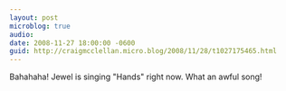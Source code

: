 ```yaml
---
layout: post
microblog: true
audio: 
date: 2008-11-27 18:00:00 -0600
guid: http://craigmcclellan.micro.blog/2008/11/28/t1027175465.html
---
```

Bahahaha! Jewel is singing "Hands" right now. What an awful song!

